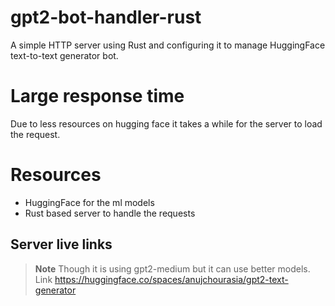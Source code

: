 # gpt2-bot-handler-rust
A simple HTTP server using Rust and configuring it to manage HuggingFace text-to-text generator bot.

# Large response time
Due to less resources on hugging face it takes a while for the server to load the request.

# Resources
- HuggingFace for the ml models
- Rust based server to handle the requests

## Server live links

> **Note**
Though it is using gpt2-medium but it can use better models.
Link https://huggingface.co/spaces/anujchourasia/gpt2-text-generator